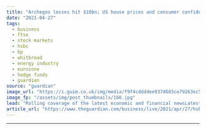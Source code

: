 ```yaml
---
title: "Archegos losses hit $10bn; US house prices and consumer confidence surge; HSBC and BP beat forecasts – as it happened"
date: "2021-04-27"
tags: 
  - business
  - ftse
  - stock markets
  - hsbc
  - bp
  - whitbread
  - energy industry
  - eurozone
  - hedge funds
  - guardian
source: "guardian"
image_url: "https://i.guim.co.uk/img/media/f9f4cddddee937d603ce79263ec54aa3917f375e/0_81_3500_2101/master/3500.jpg?width=460&quality=85&auto=format&fit=max&s=c4e4d27b59466eb982b757b661b5a940"
image_fp: "/assets/img/post_thumbnails/166.jpg"
lead: "Rolling coverage of the latest economic and financial newsLatest -  US house prices jumped 12% - biggest rise since 2006Global banks have now incurred $10bn losses on ArchegosNomura’s total Archegos losses near $2.9bnUBS reveals $774m Q1 hit from Arche..."
article_url: "https://www.theguardian.com/business/live/2021/apr/27/hsbc-bp-profits-jump-economic-outlook-uk-retail-stock-markets-ftse-business-live"
---
```


---
